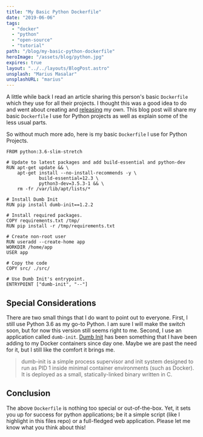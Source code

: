 ```yaml
---
title: "My Basic Python Dockerfile"
date: "2019-06-06"
tags:
  - "docker"
  - "python"
  - "open-source"
  - "tutorial"
path: "/blog/my-basic-python-dockerfile"
heroImage: "/assets/blog/python.jpg"
expires: true
layout: "../../layouts/BlogPost.astro"
unsplash: "Marius Masalar"
unsplashURL: "marius"
---
```


A little while back I read an article sharing this person's basic `Dockerfile` which they use for all their projects. I thought this was a good idea to do and went about creating and [releasing](https://github.com/joshfinnie/docker-python) my own. This blog post will share my basic `Dockerfile` I use for Python projects as well as explain some of the less usual parts.

So without much more ado, here is my basic `Dockerfile` I use for Python Projects.

```docker
FROM python:3.6-slim-stretch

# Update to latest packages and add build-essential and python-dev
RUN apt-get update && \
    apt-get install --no-install-recommends -y \
            build-essential=12.3 \
            python3-dev=3.5.3-1 && \
    rm -fr /var/lib/apt/lists/*

# Install Dumb Init
RUN pip install dumb-init==1.2.2

# Install required packages.
COPY requirements.txt /tmp/
RUN pip install -r /tmp/requirements.txt

# Create non-root user
RUN useradd --create-home app
WORKDIR /home/app
USER app

# Copy the code
COPY src/ ./src/

# Use Dumb Init's entrypoint.
ENTRYPOINT ["dumb-init", "--"]
```

## Special Considerations

There are two small things that I do want to point out to everyone. First, I still use Python 3.6 as my go-to Python. I am sure I will make the switch soon, but for now this version still seems right to me. Second, I use an application called `dumb-init`. [Dumb Init](https://github.com/Yelp/dumb-init) has been something that I have been adding to my Docker containers since day one. Maybe we are past the need for it, but I still like the comfort it brings me.

> dumb-init is a simple process supervisor and init system designed to run as PID 1 inside minimal container environments (such as Docker). It is deployed as a small, statically-linked binary written in C.

## Conclusion

The above `Dockerfile` is nothing too special or out-of-the-box. Yet, it sets you up for success for python applications; be it a simple script (like I highlight in this files repo) or a full-fledged web application. Please let me know what you think about this!
